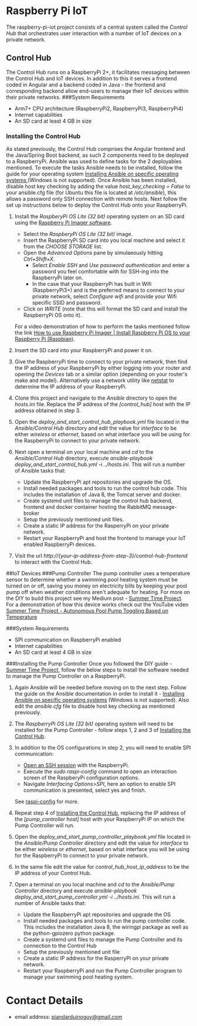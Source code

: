 # Raspberry Pi IoT
The raspberry-pi-iot project consists of a central system called the *Control Hub* that orchestrates user interaction with a number of IoT devices on a private network.

## Control Hub
The Control Hub runs on a RaspberryPi 2+, it facilitates messaging between the Control Hub and IoT devices. In addition to this it serves a frontend coded in Angular and a backend coded in Java - the frontend and corresponding backend allow end-users to manage their IoT devices within their private networks.
###System Requirements
* Arm7+ CPU architecture (RaspberryPi2, RaspberryPi3, RaspberryPi4)
* Internet capabilities
* An SD card at least 4 GB in size

### Installing the Control Hub
As stated previously, the Control Hub comprises the Angular frontend and the Java/Spring Boot backend, as such 2 components need to be deployed to a RaspberryPi. Ansible was used to define tasks for the 2 deployables mentioned.
To execute the tasks Ansible needs to be installed, follow the guide for your operating system [Installing Ansible on specific operating systems
](https://docs.ansible.com/ansible/latest/installation_guide/intro_installation.html#installing-ansible-on-specific-operating-systems) (Windows is not supported). Once Ansible has been installed, disable host key checking by adding the value *host_key_checking = False* to your ansible.cfg file (for Ubuntu this file is located at */etc/ansible*), this allows a password only SSH connection with remote hosts. Next follow the set up instructions below to deploy the Control Hub onto your RaspberryPi.
1. Install the *RaspberyPi OS Lite (32 bit)* operating system on an SD card using the [Raspberry Pi Imager software](https://www.raspberrypi.org/software/).
   * Select the *RaspberyPi OS Lite (32 bit)* image.
   * Insert the RaspberryPi SD card into you local machine and select it from the *CHOOSE STORAGE* list.
   * Open the *Advanced Options* pane by simulaeously hitting *Ctrl+Shift+X*.
     * Select *Enable SSH* and *Use password authentication* and enter a password you feel comfortable with for SSH-ing into the RaspberryPi later on.
     * In the case that your RaspberryPi has built in Wifi (RaspberryPi3+) and is the preferred means to connect to your private network, select *Configure wifi* and provide your Wifi specific SSID and password.
   * Click on *WRITE* (note that this will format the SD card and install the RaspberryPi OS onto it).
   
   For a video demonstration of how to perform the tasks mentioned follow the link [How to use Raspberry Pi Imager | Install Raspberry Pi OS to your Raspberry Pi (Raspbian)](https://www.youtube.com/watch?v=ntaXWS8Lk34).
2. Insert the SD card into your RaspberryPi and power it on.
3. Give the RaspberryPi time to connect to your private network, then find the IP address of your RaspberryPi by either logging into your router and opening the *Devices* tab or a similar option (depending on your router's make and model). Alternatively use a network utility like [netstat](https://linux.die.net/man/8/netstat) to determine the IP address of your RaspberryPi.   
4. Clone this project and navigate to the *Ansible* directory to open the *hosts.ini* file. Replace the IP address of the *[control_hub]* host with the IP address obtained in step 3.
5. Open the *deploy_and_start_control_hub_playbook.yml* file located in the *Ansible/Control Hub* directory and edit the value for *interface* to be either *wireless* or *ethernet*, based on what interface you will be using for the RaspberryPi to connect to your private network.
6. Next open a terminal on your local machine and *cd* to the *Ansible/Control Hub* directory, execute *ansible-playbook deploy_and_start_control_hub.yml -i ../hosts.ini*. This will run a number of Ansible tasks that:
   * Update the RaspberryPi apt repositories and upgrade the OS. 
   * Install needed packages and tools to run the control hub code. This includes the installation of Java 8, the Tomcat server and docker.
   * Create systemd unit files to manage the control hub backend, frontend and docker container hosting the RabbitMQ message-broker
   * Setup the previously mentioned unit files. 
   * Create a static IP address for the RasperryPi on your private network.
   * Restart your RaspberryPi and host the frontend to manage your IoT enabled RaspberryPi devices.
7. Visit the url *http://{your-ip-address-from-step-3}/control-hub-frontend* to interact with the Control Hub.

##IoT Devices
###Pump Controller
The pump controller uses a temperature sensor to determine whether a swimming pool heating system must be turned on or off, saving you money on electricity bills by keeping your pool pump off when weather conditions aren't adequate for heating. For more on the DIY to build this project see my Medium post - [Summer Time Project](here). For a demonstration of how this device works check out the YouTube video [Summer Time Project - Autonomous Pool Pump Toggling Based on Temperature](https://www.youtube.com/watch?v=kK2aJ3MEvgA)

###System Requirements
* SPI communication on RaspberryPi enabled
* Internet capabilities
* An SD card at least 4 GB in size

###Installing the Pump Controller
Once you followed the DIY guide - [Summer Time Project](here), follow the below steps to install the software needed to manage the Pump Controller on a RaspberryPi.
1. Again Ansible will be needed before moving on to the next step. Follow the guide on the Ansible documentation in order to install it - [Installing Ansible on specific operating systems](https://docs.ansible.com/ansible/latest/installation_guide/intro_installation.html#installing-ansible-on-specific-operating-systems) (Windows is not supported). Also edit the *ansible.cfg* file to disable host key checking as mentioned previously.
2. The *RaspberryPi OS Lite (32 bit)* operating system will need to be installed for the Pump Controller - follow steps 1, 2 and 3 of [Installing the Control Hub](###installing-the-control-hub).
3. In addition to the OS configurations in step 2, you will need to enable SPI communication:
   * [Open an SSH session](https://www.raspberrypi.org/documentation/remote-access/ssh/unix.md) with the RaspberryPi.
   * Execute the *sudo raspi-config* command to open an interaction screen of the RaspberyPi configuration options.
   * Navigate *Interfacing Options>SPI*, here an option to enable SPI communication is presented, select yes and finish.
     
   See [raspi-config](https://www.raspberrypi.org/documentation/configuration/raspi-config.md) for more.
4. Repeat step 4 of [Installing the Control Hub](###installing-the-control-hub), replacing the IP address of the *[pump_controller host]* host with your RaspberryPi IP on which the Pump Controller will run.
5. Open the *deploy_and_start_pump_controller_playbook.yml* file located in the *Ansible/Pump Controller* directory and edit the value for *interface* to be either *wireless* or *ethernet*, based on what interface you will be using for the RaspberryPi to connect to your private network.
6. In the same file edit the value for *control_hub_host_ip_address* to be the IP address of your Control Hub.
7. Open a terminal on you local machine and *cd* to the *Ansible/Pump Controller* directory and execute *ansible-playbook deploy_and_start_pump_controller.yml -i ../hosts.ini*. This will run a number of Ansible tasks that:
   * Update the RaspberryPi apt repositories and upgrade the OS
   * Install needed packages and tools to run the pump controller code. This includes the installation Java 8, the wiringpi package as well as the python-gpiozero python package.
   * Create a systemd unit files to manage the Pump Controller and its connection to the Control Hub
   * Setup the previously mentioned unit file
   * Create a static IP address for the RasperryPi on your private network.
   * Restart your RaspberryPi and run the Pump Controller program to manage your swimming pool heating system.
   
# Contact Details
* email address: piandarduinoguy@gmail.com